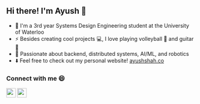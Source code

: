 ## Hi there! I'm Ayush 👋 
- 🏫 I'm a 3rd year Systems Design Engineering student at the University of Waterloo
- ⚡ Besides creating cool projects 💻, I love playing volleyball 🏐 and guitar 🎸
- 🌱 Passionate about backend, distributed systems, AI/ML, and robotics
- ⬇️ Feel free to check out my personal website! [ayushshah.co](https://www.ayushshah.co/)

### Connect with me 😄
[<img src="https://img.shields.io/badge/LinkedIn-2867B2?style=flat-square&logo=linkedin&labelColor=2867B2" height="25" />](https://www.linkedin.com/in/shah-ayush/) [<img src="https://img.shields.io/badge/Email-BB001B?style=flat-square&logo=gmail&labelColor=BB001B&logoColor=white" height="25" />](mailto:ayush.shah@uwaterloo.ca) 
